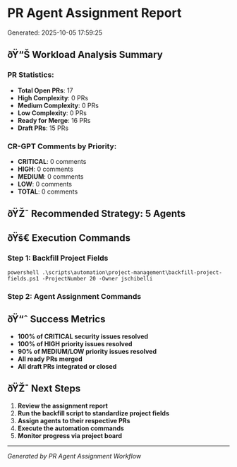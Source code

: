 ﻿# PR Agent Assignment Report
Generated: 2025-10-05 17:59:25

## ðŸ“Š **Workload Analysis Summary**

### **PR Statistics:**
- **Total Open PRs**: 17
- **High Complexity**: 0 PRs
- **Medium Complexity**: 0 PRs  
- **Low Complexity**: 0 PRs
- **Ready for Merge**: 16 PRs
- **Draft PRs**: 15 PRs

### **CR-GPT Comments by Priority:**
- **CRITICAL**: 0 comments
- **HIGH**: 0 comments
- **MEDIUM**: 0 comments
- **LOW**: 0 comments
- **TOTAL**: 0 comments

## ðŸŽ¯ **Recommended Strategy: 5 Agents**
## ðŸš€ **Execution Commands**

### **Step 1: Backfill Project Fields**
`powershell
.\scripts\automation\project-management\backfill-project-fields.ps1 -ProjectNumber 20 -Owner jschibelli
`

### **Step 2: Agent Assignment Commands**
## ðŸ“ˆ **Success Metrics**

- **100% of CRITICAL security issues resolved**
- **100% of HIGH priority issues resolved**
- **90% of MEDIUM/LOW priority issues resolved**
- **All ready PRs merged**
- **All draft PRs integrated or closed**

## ðŸŽ¯ **Next Steps**

1. **Review the assignment report**
2. **Run the backfill script to standardize project fields**
3. **Assign agents to their respective PRs**
4. **Execute the automation commands**
5. **Monitor progress via project board**

---
*Generated by PR Agent Assignment Workflow*
